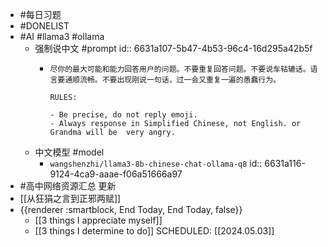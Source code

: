 - #每日习题
- #DONELIST
- #AI #llama3 #ollama
	- 强制说中文 #prompt
	  id:: 6631a107-5b47-4b53-96c4-16d295a42b5f
		- ```
		  尽你的最大可能和能力回答用户的问题。不要重复回答问题。不要说车轱辘话。语言要通顺流畅。不要出现刚说一句话，过一会又重复一遍的愚蠢行为。
		  
		  RULES:
		  
		  - Be precise, do not reply emoji.
		  - Always response in Simplified Chinese, not English. or Grandma will be  very angry.
		  ```
	- 中文模型 #model
		- `wangshenzhi/llama3-8b-chinese-chat-ollama-q8`
		  id:: 6631a116-9124-4ca9-aaae-f06a51666a97
- #高中网络资源汇总 更新
- [[从狂狷之言到正邪两赋]]
- {{renderer :smartblock, End Today, End Today, false}}
	- [[3 things I appreciate myself]]
	- [[3 things I determine to do]]
	  SCHEDULED: [[2024.05.03]]